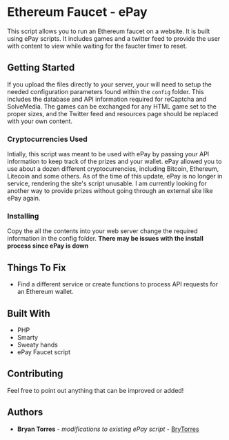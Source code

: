 # Ethereum Faucet - ePay

This script allows you to run an Ethereum faucet on a website. It is built using ePay scripts. It includes games and a twitter feed to provide the user with content to view while waiting for the faucter timer to reset. 

## Getting Started

If you upload the files directly to your server, your will need to setup the needed configuration parameters found within the ```config``` folder. This includes the database and API information required for reCaptcha and SolveMedia. The games can be exchanged for any HTML game set to the proper sizes, and the Twitter feed and resources page should be replaced with your own content.

### Cryptocurrencies Used

Intially, this script was meant to be used with ePay by passing your API information to keep track of the prizes and your wallet. ePay allowed you to use about a dozen different cryptocurrencies, including Bitcoin, Ethereum, Litecoin and some others. As of the time of this update, ePay is no longer in service, rendering the site's script unusable. I am currently looking for another way to provide prizes without going through an external site like ePay again.

### Installing

Copy the all the contents into your web server change the required information in the config folder. **There may be issues with the install process since ePay is down**

## Things To Fix

* Find a different service or create functions to process API requests for an Ethereum wallet.

## Built With

* PHP
* Smarty
* Sweaty hands
* ePay Faucet script

## Contributing

Feel free to point out anything that can be improved or added!


## Authors

* **Bryan Torres** - *modifications to existing ePay script* - [BryTorres](https://github.com/brytorres)


